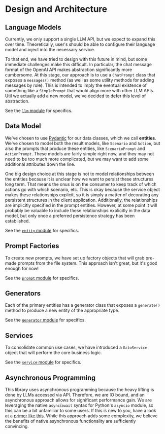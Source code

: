 # Design and Architecture

## Language Models

Currently, we only support a single LLM API, but we expect to expand this over time.
Theoretically, user's should be able to configure their language model and inject into the necessary service.

To that end, we have tried to design with this future in mind, but some immediate challenges make this difficult.
In particular, the chat message format of the OpenAI API makes abstraction significantly more cumbersome.
At this stage, our approach is to use a `ChatPrompt` class that exposes a `messages()` method (as well as some utility methods for adding messages by role).
This is intended to imply the eventual existence of something like a `SimplePrompt` that would align more with other LLM APIs.
Util we actually add a new model, we've decided to defer this level of abstraction.

See the [`llm` module](../src/gato/llm.py) for specifics.

## Data Model

We've chosen to use [Pydantic](https://docs.pydantic.dev/latest/) for our data classes, which we call **entities**.
We've chosen to model both the result models, like `Scenario` and `Action`, but also the prompts that produce these entities, like `ScenarioPrompt` and `ActionPrompt`.
These models are fairly simple right now, and they may not need to be too much more complicated, but we may want to add some additional attributes down the line.

One big design choice at this stage is not to model relationships between the entities because it is unclear how we want to persist these structures long term.
That means the onus is on the consumer to keep track of which actions go with which scenario, etc.
This is okay because the service object makes these relationships explicit, so it is simply a matter of decorating any persistent structures in the client application.
Additionally, the relationships are implicitly specified in the prompt entities.
However, at some point it will probably be valuable to include these relationships explicitly in the data model, but only once a preferred persistence strategy has been established. 

See the [`entity` module](../src/gato/entity.py) for specifics.

## Prompt Factories

To create new prompts, we have set up factory objects that will grab pre-made prompts from the file system.
This approach isn't great, but it's good enough for now!

See the [`prompt` module](../src/gato/prompt.py) for specifics.

## Generators

Each of the primary entities has a generator class that exposes a `generate()` method to produce a new entity of the appropriate type.

See the [`generator` module](../src/gato/generator.py) for specifics.

## Services

To consolidate common use cases, we have introduced a `GatoService` object that will perform the core business logic.

See the [`service` module](../src/gato/service.py) for specifics.

## Asynchronous Programming
This library uses asynchronous programming because the heavy lifting is done by LLMs accessed via API.
Therefore, we are IO bound, and an asynchronous approach allows for significant performance gain.
We are leveraging the native `async`/`await` syntax for Python's `asyncio` module, so this can be a bit unfamiliar to some users.
If this is new to you, have a look at a [primer like this](https://mlwhiz.com/blog/2022/11/26/asyncio/).
While this approach adds some complexity, we believe the benefits of native asynchronous functionality are sufficiently convincing.
